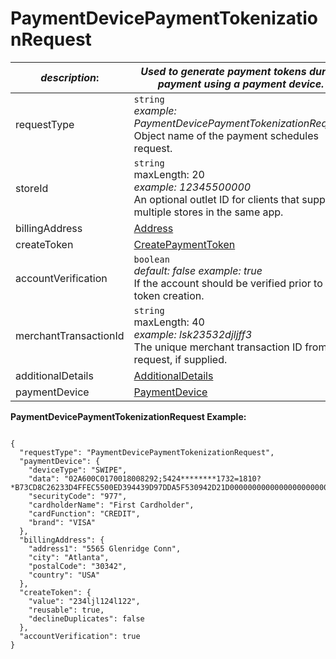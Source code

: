 
# PaymentDevicePaymentTokenizationRequest

| *description*:   | *Used to generate payment tokens during payment using a payment device.*|
|----|----|
| requestType |    ``` string ```  <br/>  *example: PaymentDevicePaymentTokenizationRequest* <br/> Object name of the payment schedules request.|
| storeId |    ``` string ```   <br/> maxLength: 20   <br/> *example: 12345500000*  <br/> An optional outlet ID for clients that support multiple stores in the same app.|
| billingAddress |  [Address](?path=docs/schemas-md/Address.md)|
| createToken | [CreatePaymentToken](?path=docs/schemas-md/CreatePaymentToken.md)|
| accountVerification |  ``` boolean ```  <br/>  *default: false  example: true*  <br/> If the account should be verified prior to token creation.|
| merchantTransactionId |    ``` string ```  <br/> maxLength: 40  <br/> *example: lsk23532djljff3* <br/> The unique merchant transaction ID from the request, if supplied.|
| additionalDetails | [AdditionalDetails](?path=docs/schemas-md/AdditionalDetails.md)|
| paymentDevice |  [PaymentDevice](?path=docs/schemas-md/PaymentDevice.md)|     

**PaymentDevicePaymentTokenizationRequest Example:**

```{r}

{
  "requestType": "PaymentDevicePaymentTokenizationRequest",
  "paymentDevice": {
    "deviceType": "SWIPE",
    "data": "02A600C0170018008292;5424********1732=1810?*B73CD8C26233D4FFEC5500ED394439D97DDA5F530942D21D0000000000000000000000000000000000000000363434543035353734326299492410027300000260DC03",
    "securityCode": "977",
    "cardholderName": "First Cardholder",
    "cardFunction": "CREDIT",
    "brand": "VISA"
  },
  "billingAddress": {
    "address1": "5565 Glenridge Conn",
    "city": "Atlanta",
    "postalCode": "30342",
    "country": "USA"
  },
  "createToken": {
    "value": "234ljl124l122",
    "reusable": true,
    "declineDuplicates": false
  },
  "accountVerification": true
}
```




